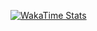 [![WakaTime Stats](https://github-readme-stats.vercel.app/api/wakatime?username=eyupk000)](https://wakatime.com/@eyupk000)
